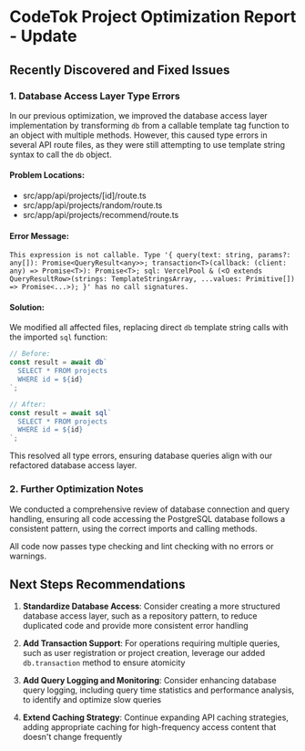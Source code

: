 # CodeTok Project Optimization Report - Update

## Recently Discovered and Fixed Issues

### 1. Database Access Layer Type Errors
In our previous optimization, we improved the database access layer implementation by transforming `db` from a callable template tag function to an object with multiple methods. However, this caused type errors in several API route files, as they were still attempting to use template string syntax to call the `db` object.

#### Problem Locations:
- src/app/api/projects/[id]/route.ts
- src/app/api/projects/random/route.ts
- src/app/api/projects/recommend/route.ts

#### Error Message:
```
This expression is not callable. Type '{ query(text: string, params?: any[]): Promise<QueryResult<any>>; transaction<T>(callback: (client: any) => Promise<T>): Promise<T>; sql: VercelPool & (<O extends QueryResultRow>(strings: TemplateStringsArray, ...values: Primitive[]) => Promise<...>); }' has no call signatures.
```

#### Solution:
We modified all affected files, replacing direct `db` template string calls with the imported `sql` function:

```typescript
// Before:
const result = await db`
  SELECT * FROM projects 
  WHERE id = ${id}
`;

// After:
const result = await sql`
  SELECT * FROM projects 
  WHERE id = ${id}
`;
```

This resolved all type errors, ensuring database queries align with our refactored database access layer.

### 2. Further Optimization Notes

We conducted a comprehensive review of database connection and query handling, ensuring all code accessing the PostgreSQL database follows a consistent pattern, using the correct imports and calling methods.

All code now passes type checking and lint checking with no errors or warnings.

## Next Steps Recommendations

1. **Standardize Database Access**: Consider creating a more structured database access layer, such as a repository pattern, to reduce duplicated code and provide more consistent error handling

2. **Add Transaction Support**: For operations requiring multiple queries, such as user registration or project creation, leverage our added `db.transaction` method to ensure atomicity

3. **Add Query Logging and Monitoring**: Consider enhancing database query logging, including query time statistics and performance analysis, to identify and optimize slow queries

4. **Extend Caching Strategy**: Continue expanding API caching strategies, adding appropriate caching for high-frequency access content that doesn't change frequently 